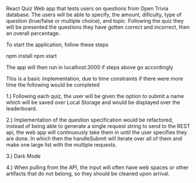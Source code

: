 React Quiz Web app that tests users on questions from Open Trivia database. The users will be able to specify, the amount, dificulty, type of question (true/false or multiple choice), and topic. Following the quiz they will be presented the questions they have gotten correct and incorrect, then an overall percentage.

To start the application, follow these steps

npm install
npm start

The app will then run in localhost:3000 if steps above go accordingly

This is a basic implementation, due to time constraints if there were more time the following would be completed

1.) Following each quiz, the user will be given the option to submit a name which will be saved over Local Storage and would be displayed over the leaderboard.

2.) Implementation of the question specification would be refactored, instead of being able to generate a single request string to send to the REST api, the web app will continuously take them in until the user specifies they are done. In which then the handleSubmit will iterate over all of them and make one large list with the multiple requests.

3.) Dark Mode

4.) When pulling from the API, the input will often have web spaces or other artifacts that do not belong, so they should be cleaned upon arrival.